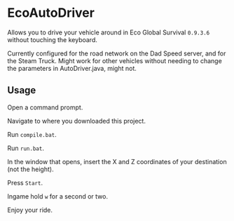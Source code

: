 # EcoAutoDriver

Allows you to drive your vehicle around in Eco Global Survival `0.9.3.6` without touching the keyboard.

Currently configured for the road network on the Dad Speed server, and for the Steam Truck. Might work for other vehicles without needing to change the parameters in AutoDriver.java, might not.

## Usage

Open a command prompt.

Navigate to where you downloaded this project.

Run `compile.bat`.

Run `run.bat`.

In the window that opens, insert the X and Z coordinates of your destination (not the height).

Press `Start`.

Ingame hold `w` for a second or two.

Enjoy your ride.
